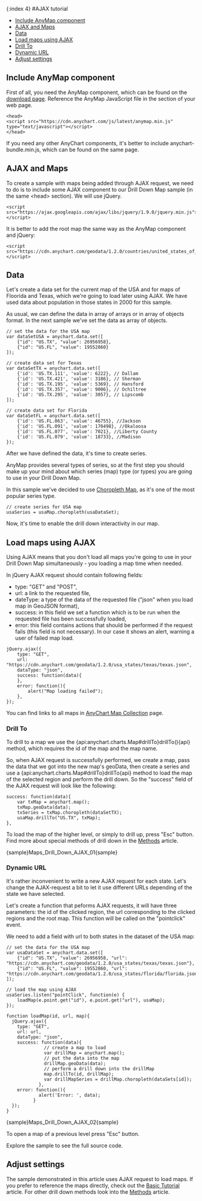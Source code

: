 {:index 4}
#AJAX tutorial

* [Include AnyMap component](#include_anymap_component)
* [AJAX and Maps](#ajax_and_maps)
* [Data](#data)
* [Load maps using AJAX](#load_maps_using_ajax)
 * [Drill To](#drill_to)
 * [Dynamic URL](#dynamic_url)
* [Adjust settings](#adjust_settings)

## Include AnyMap component

First of all, you need the AnyMap component, which can be found on the [download page](../../Quick_Start/Downloading_AnyChart). Reference the AnyMap JavaScript file in the <head> section of your web page. 

```
<head>
<script src="https://cdn.anychart.com/js/latest/anymap.min.js" type="text/javascript"></script>
</head>
```

If you need any other AnyChart components, it's better to include anychart-bundle.min.js, which can be found on the same page.

## AJAX and Maps

To create a sample with maps being added through AJAX request, we need to do is to include some AJAX component to our Drill Down Map sample (in the same &lt;head&gt; section). We will use jQuery.

```
<script src="https://ajax.googleapis.com/ajax/libs/jquery/1.9.0/jquery.min.js"></script>
```

It is better to add the root map the same way as the AnyMap component and jQuery:

```
<script src="https://cdn.anychart.com/geodata/1.2.0/countries/united_states_of_america/united_states_of_america.js"></script>
```

## Data

Let's create a data set for the current map of the USA and for maps of Floorida and Texas, which we're going to load later using AJAX. We have used data about population in those states in 2000 for this sample.

As usual, we can define the data in array of arrays or in array of objects format. In the next sample we've set the data as array of objects.

``` 
// set the data for the USA map
var dataSetUSA = anychart.data.set([
    {"id": "US.TX", "value": 26956958},
    {"id": "US.FL", "value": 19552860}
]);

// create data set for Texas
var dataSetTX = anychart.data.set([
    {'id': 'US.TX.111', 'value': 6222}, // Dallam
    {'id': 'US.TX.421', 'value': 3186}, // Sherman
    {'id': 'US.TX.195', 'value': 5369}, // Hansford
    {'id': 'US.TX.357', 'value': 9006}, // Ochiltree
    {'id': 'US.TX.295', 'value': 3057}, // Lipscomb
]);

// create data set for Florida 
var dataSetFL = anychart.data.set([
    {'id': 'US.FL.063', 'value': 46755}, //Jackson
    {'id': 'US.FL.091', 'value': 170498}, //Okaloosa
    {'id': 'US.FL.077', 'value': 7021}, //Liberty County
    {'id': 'US.FL.079', 'value': 18733}, //Madison
});
```

After we have defined the data, it's time to create series.

AnyMap provides several types of series, so at the first step you should make up your mind about which series (map) type (or types) you are going to use in your Drill Down Map.

In this sample we've decided to use [Choropleth Map](../Choropleth_Map), as it's one of the most popular series type.

```
// create series for USA map
usaSeries = usaMap.choropleth(usaDataSet);
```

Now, it's time to enable the drill down interactivity in our map.

## Load maps using AJAX

Using AJAX means that you don't load all maps you're going to use in your Drill Down Map simultaneously - you loading a map  time when needed. 

In jQuery AJAX request should contain following fields:
 - type: "GET" and "POST",
 - url: a link to the requested file,
 - dateType: a type of the data of the requested file ("json" when you load map in GeoJSON format),
 - success: in this field we set a function which is to be run when the requested file has been successfully loaded,
 - error: this field contains actions that should be performed if the request fails (this field is not necessary). In our case it shows an alert, warning a user of failed map load.

```
jQuery.ajax({
    type: "GET", 
    url: "https://cdn.anychart.com/geodata/1.2.0/usa_states/texas/texas.json",
    dataType: "json",
    success: function(data){
    },
    error: function(){
    	alert("Map loading failed");
    },
});
```

You can find links to all maps in <a href="https://cdn.anychart.com/#map-collection">AnyChart Map Collection</a> page.

### Drill To

To drill to a map we use the {api:anychart.charts.Map#drillTo}drillTo(){api} method, which requires the id of the map and the map name. 

So, when AJAX request is successfully performed, we create a map, pass the data that we got into the new map's geoData, then create a series and use a {api:anychart.charts.Map#drillTo}drillTo{api} method to load the map of the selected region and perform the drill down. So the "success" field of the AJAX request will look like the following:

```
success: function(data){
    var txMap = anychart.map();
    txMap.geoData(data);
    txSeries = txMap.choropleth(dataSetTX); 
    usaMap.drillTo("US.TX", txMap);  
}, 
```

To load the map of the higher level, or simply to drill up, press "Esc" button. Find more about special methods of drill down in the [Methods](Methods) article.

{sample}Maps\_Drill\_Down\_AJAX\_01{sample}

### Dynamic URL

It's rather inconvenient to write a new AJAX request for each state. Let's change the AJAX-request a bit to let it use different URLs depending of the state we have selected.

Let's create a function that peforms AJAX requests, it will have three parameters: the id of the clicked region, the url corresponding to the clicked regions and the root map. This function will be called on the "pointclick" event.

We need to add a field with url to both states in the dataset of the USA map:

```
// set the data for the USA map
var usaDataSet = anychart.data.set([
    {"id": "US.TX", "value": 26956958, "url": "https://cdn.anychart.com/geodata/1.2.0/usa_states/texas/texas.json"},
    {"id": "US.FL", "value": 19552860, "url": "https://cdn.anychart.com/geodata/1.2.0/usa_states/florida/florida.json"}
]);

// load the map using AJAX
usaSeries.listen("pointClick", function(e) {
    loadMap(e.point.get("id"), e.point.get("url"), usaMap);      
});

function loadMap(id, url, map){
  jQuery.ajax({
    type: "GET",
    url: url, 
    dataType: "json", 
    success: function(data){              
              // create a map to load
              var drillMap = anychart.map();
              // put the data into the map
              drillMap.geoData(data);
              // perform a drill down into the drillMap
              map.drillTo(id, drillMap);
              var drillMapSeries = drillMap.choropleth(dataSets[id]);
            },
    error: function(){
            alert('Error: ', data);
          }
  });
}                                                                               
```

{sample}Maps\_Drill\_Down\_AJAX\_02{sample}

To open a map of a previous level press "Esc" button.

Explore the sample to see the full source code.

## Adjust settings

The sample demonstrated in this article uses AJAX request to load maps. If you prefer to reference the maps directly, check out the [Basic Tutorial](Basic_Tutorial) article. For other drill down methods look into the [Methods](Methods) article.
